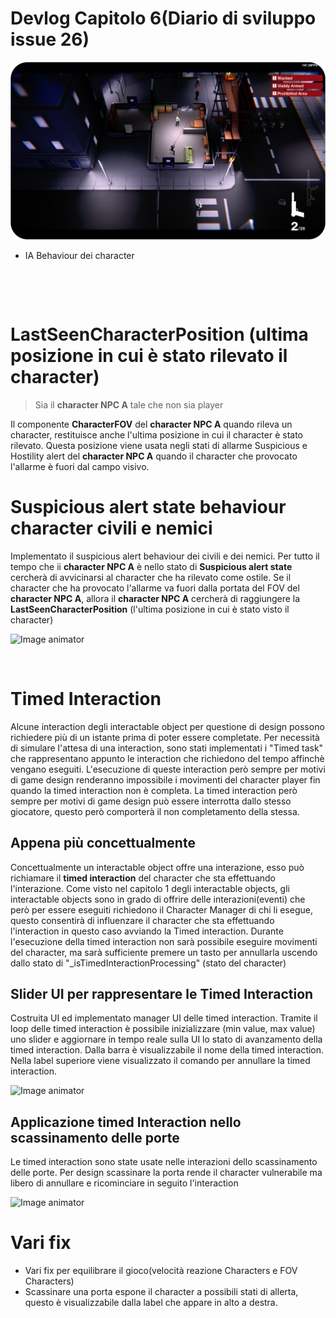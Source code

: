 # Devlog Capitolo 6(Diario di sviluppo issue 26)
![Image animator](cover.png)

- IA Behaviour dei character 
<p>&nbsp;</p>
<p>&nbsp;</p>

# LastSeenCharacterPosition (ultima posizione in cui è stato rilevato il character)

> Sia il **character NPC A** tale che non sia player

Il componente **CharacterFOV** del **character NPC A** quando rileva un character, restituisce anche l'ultima posizione in cui il character è stato rilevato.
Questa posizione viene usata negli stati di allarme Suspicious e Hostility alert del **character NPC A** quando il character che provocato l'allarme è fuori dal campo visivo.

# Suspicious alert state behaviour character civili e nemici

Implementato il suspicious alert behaviour dei civili e dei nemici. Per tutto il tempo che ii **character NPC A** è nello stato di **Suspicious alert state** cercherà di avvicinarsi al character che ha rilevato come ostile. Se il character che ha provocato l'allarme va fuori dalla portata del FOV del **character NPC A**, allora il **character NPC A** cercherà di raggiungere la **LastSeenCharacterPosition** (l'ultima posizione in cui è stato visto il character)

![Image animator](SuspiciousAlertStateBehaviour.gif)

<p>&nbsp;</p>

# Timed Interaction

Alcune interaction degli interactable object per questione di design possono richiedere più di un istante prima di poter essere completate. Per necessità di simulare l'attesa di una interaction, sono stati implementati i "Timed task" che rappresentano appunto le interaction che richiedono del tempo affinchè vengano eseguiti. L'esecuzione di queste interaction però sempre per motivi di game design renderanno impossibile i movimenti del character player fin quando la timed interaction non è completa. La timed interaction però sempre per motivi di game design può essere interrotta dallo stesso giocatore, questo però comporterà il non completamento della stessa.

## Appena più concettualmente
Concettualmente un interactable object offre una interazione, esso può richiamare il **timed interaction** del character che sta effettuando l'interazione. Come visto nel capitolo 1 degli interactable objects, gli interactable objects sono in grado di offrire delle interazioni(eventi) che però per essere eseguiti richiedono il Character Manager di chi li esegue, questo consentirà di influenzare il character che sta effettuando l'interaction in questo caso avviando la Timed interaction. Durante l'esecuzione della timed interaction non sarà possibile eseguire movimenti del character, ma sarà sufficiente premere un tasto per annullarla uscendo dallo stato di "_isTimedInteractionProcessing" (stato del character)

## Slider UI per rappresentare le Timed Interaction
Costruita UI ed implementato manager UI delle timed interaction. Tramite il loop delle timed interaction è possibile inizializzare (min value, max value) uno slider e aggiornare in tempo reale sulla UI lo stato di avanzamento della timed interaction. Dalla barra è visualizzabile il nome della timed interaction. Nella label superiore viene visualizzato il comando per annullare la timed interaction.

![Image animator](timedInteraction.png)


## Applicazione timed Interaction nello scassinamento delle porte
Le timed interaction sono state usate nelle interazioni dello scassinamento delle porte. Per design scassinare la porta rende il character vulnerabile ma libero di annullare e ricominciare in seguito l'interaction

![Image animator](lockpickDoor.gif)

# Vari fix
- Vari fix per equilibrare il gioco(velocità reazione Characters e FOV Characters)
- Scassinare una porta espone il character a possibili stati di allerta, questo è visualizzabile dalla label che appare in alto a destra.
